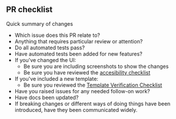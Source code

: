 ## PR checklist

Quick summary of changes

- Which issue does this PR relate to?
- Anything that requires particular review or attention?
- Do all automated tests pass?
- Have automated tests been added for new features?
- If you've changed the UI: 
  - Be sure you are including screenshots to show the changes
  - Be sure you have reviewed the [accesibility checklist](accessibility.md)
- If you've included a new template: 
  - Be sure you reviewed the [Template Verification Checklist](https://github.com/Microsoft/WindowsTemplateStudio/wiki/Template-Verification-Checklist)
- Have you raised issues for any needed follow-on work?
- Have docs been updated?
- If breaking changes or different ways of doing things have been introduced, have they been communicated widely.
